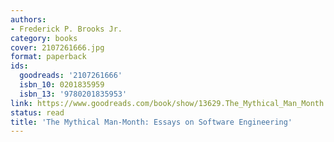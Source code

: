 ```yaml
---
authors:
- Frederick P. Brooks Jr.
category: books
cover: 2107261666.jpg
format: paperback
ids:
  goodreads: '2107261666'
  isbn_10: 0201835959
  isbn_13: '9780201835953'
link: https://www.goodreads.com/book/show/13629.The_Mythical_Man_Month
status: read
title: 'The Mythical Man-Month: Essays on Software Engineering'
---
```


